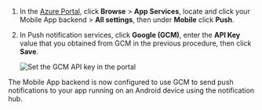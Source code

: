 
1. In the [Azure Portal](https://azure.portal.com/), click **Browse** > **App Services**, locate and click your Mobile App backend > **All settings**, then under **Mobile** click **Push**.
2. In Push notification services, click **Google (GCM)**, enter the **API Key** value that you obtained from GCM in the previous procedure, then click **Save**.
   
    ![Set the GCM API key in the portal](./media/app-service-mobile-android-configure-push/mobile-push-api-key.png)

The Mobile App backend is now configured to use GCM to send push notifications to your app running on an Android device using the notification hub.

<!-- URLs. -->


<!-- images -->
